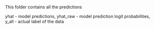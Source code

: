 This folder contains all the predictions

yhat - model predictions,
yhat_raw - model prediction logit probabilities,
y_all - actual label of the data
